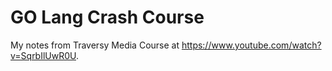 # GO Lang Crash Course

My notes from Traversy Media Course at <https://www.youtube.com/watch?v=SqrbIlUwR0U>.
